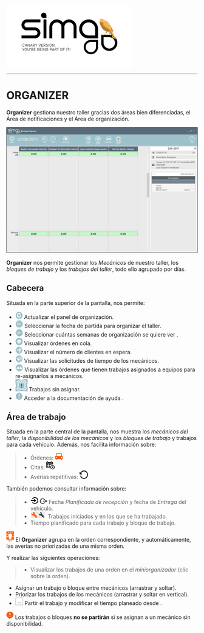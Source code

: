 ![sima2](images/es-ES_simacanaryversionbn.png)      
  
---  
  
# ORGANIZER  


**Organizer** gestiona nuestro taller gracias dos áreas bien diferenciadas, el Área de notificaciones y el Área de organización.  
  

![](Images/es-ES_OrganizerMain.png)

  
  
**Organizer** nos permite gestionar los _Mecánicos_ de nuestro taller, los _bloques de trabajo_ y los _trabajos del taller_, todo ello agrupado por días.  
  
 
## Cabecera    

Situada en la parte superior de la pantalla, nos permite:  
 > 
 - ![Actualizar](images/es-ES_organizer_icon_refresh.png) Actualizar el panel de organización.
  - ![Día planificación](images/es-ES_organizer_icon_planningday.png) Seleccionar la fecha de partida para organizar el taller.  
 - ![Semanas](images/es-ES_organizer_icon_planningweeks.png) Seleccionar cuántas semanas de organización se quiere ver       .  
 - ![Órdenes en cola](images/es-ES_organizer_icon_queuedorders.png) Visualizar órdenes en cola.  
 - ![Clientes en espera](images/es-ES_organizer_icon_clientatdesk.png) Visualizar el número de clientes en espera.  
 - ![Solicitud de tiempo](images/es-ES_organizer_icon_timerequests.png) Visualizar las solicitudes de tiempo de los mecánicos.
 - ![Órdenes en equipos](images/es-ES_organizer_icon_teams.png) Visualizar las órdenes que tienen trabajos asignados a equipos para re-asignarlos a mecánicos.  
 - ![](Images/es-ES_JobsUnassign.png) Trabajos sin asignar.
 - ![Ayuda](images/es-ES_organizer_icon_help.png) Acceder a la documentación de ayuda . 

    
  


## Área de trabajo  

Situada en la parte central de la pantalla, nos muestra los _mecánicos del taller_, la _disponibilidad de los mecánicos_ y los _bloques de trabajo_ y trabajos para cada vehículo. Además, nos facilita información sobre:  
  
> - Órdenes: ![Órdenes](images/es-ES_Organizer_Orders.png)  
> - Citas:  ![Citas](images/es-ES_Organizer_icons_appointment.png)    
> - Averías repetitivas:  ![Avería repetitiva](images/es-ES_Organizer_RepetitiveDamage.png)   
  
 
   
También podemos consultar información sobre:  
  
> - ![Cita](images/es-ES_organizer_icon_receptionplanneddate.png) ![Cita](images/es-ES_organizer_icon_deliveryplanneddate.png) Fecha _Planificada de recepción_ y fecha de _Entrega_ del vehículo.  
> - ![Trabajos](images/es-ES_organizer_icon_wrenchs.png) Trabajos iniciados y en los que se ha trabajado.  
> - Tiempo planificado para cada trabajo y bloque de trabajo.    
 
  

![](Images/es-ES_idea.png) El **Organizer** agrupa en la orden correspondiente, y automáticamente, las averías no priorizadas de una misma orden.

    
Y realizar las siguientes operaciones:   
   
 
>-  Visualizar los trabajos de una orden en el _miniorganizador_ (clic sobre la orden).  
-  Asignar un trabajo o bloque entre mecánicos (arrastrar y soltar).    
-  Priorizar los trabajos de los mecánicos (arrastrar y soltar en vertical).  
-  ![Más opciones](images/es-ES_organizer_icons_moreoptions.png) Partir el trabajo y modificar el tiempo planeado desde .    

 
 

![Partir trabajos](images/es-ES_remember.png) Los trabajos o bloques **no se partirán** si se asignan a un mecánico sin disponibilidad.  












